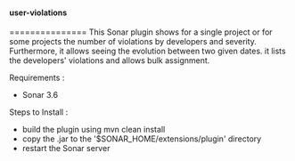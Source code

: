 <h4>user-violations</h4>
===============
This Sonar plugin shows for a single project or for some projects the number of violations by developers and severity.
Furthermore, it allows seeing the evolution between two given dates.
it lists the developers' violations and allows bulk assignment.

Requirements : 
- Sonar 3.6

Steps to Install :
- build the plugin using  mvn clean install
- copy the .jar to the '$SONAR_HOME/extensions/plugin' directory
- restart the Sonar server